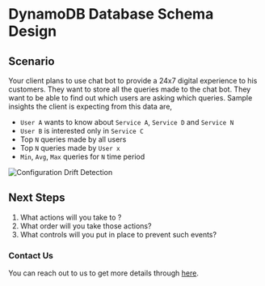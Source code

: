 # DynamoDB Database Schema Design

## Scenario
Your client plans to use chat bot to provide a 24x7 digital experience to his customers. They want to store all the queries made to the chat bot. They want to be able to find out which users are asking which queries. Sample insights the client is expecting from this data are,
 - `User A` wants to know about `Service A`, `Service D` and `Service N`
 - `User B` is interested only in `Service C`
 - Top `N` queries made by all users
 - Top `N` queries made by `User x`
 - `Min`, `Avg`, `Max` queries for `N` time period

![Configuration Drift Detection](https://raw.githubusercontent.com/miztiik/aws-real-time-use-cases/master/400-Storage-DynamoDB-Design/images/400-Storage-DynamoDB-Design.png)

## Next Steps
1. What actions will you take to ?
1. What order will you take those actions?
1. What controls will you put in place to prevent such events?


### Contact Us
You can reach out to us to get more details through [here](https://www.youtube.com/channel/UC_evcfxhjjui5hChhLE08tQ/about).

